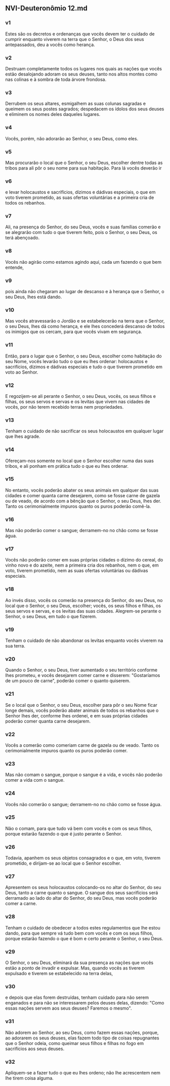 ## NVI-Deuteronômio 12.md
### v1
 Estes são os decretos e ordenanças que vocês devem ter o cuidado de cumprir enquanto viverem na terra que o Senhor, o Deus dos seus antepassados, deu a vocês como herança.
### v2
 Destruam completamente todos os lugares nos quais as nações que vocês estão desalojando adoram os seus deuses, tanto nos altos montes como nas colinas e à sombra de toda árvore frondosa.
### v3
 Derrubem os seus altares, esmigalhem as suas colunas sagradas e queimem os seus postes sagrados; despedacem os ídolos dos seus deuses e eliminem os nomes deles daqueles lugares.
### v4
 Vocês, porém, não adorarão ao Senhor, o seu Deus, como eles.
### v5
 Mas procurarão o local que o Senhor, o seu Deus, escolher dentre todas as tribos para ali pôr o seu nome para sua habitação. Para lá vocês deverão ir
### v6
 e levar holocaustos e sacrifícios, dízimos e dádivas especiais, o que em voto tiverem prometido, as suas ofertas voluntárias e a primeira cria de todos os rebanhos.
### v7
 Ali, na presença do Senhor, do seu Deus, vocês e suas famílias comerão e se alegrarão com tudo o que tiverem feito, pois o Senhor, o seu Deus, os terá abençoado.
### v8
 Vocês não agirão como estamos agindo aqui, cada um fazendo o que bem entende,
### v9
 pois ainda não chegaram ao lugar de descanso e à herança que o Senhor, o seu Deus, lhes está dando.
### v10
 Mas vocês atravessarão o Jordão e se estabelecerão na terra que o Senhor, o seu Deus, lhes dá como herança, e ele lhes concederá descanso de todos os inimigos que os cercam, para que vocês vivam em segurança.
### v11
 Então, para o lugar que o Senhor, o seu Deus, escolher como habitação do seu Nome, vocês levarão tudo o que eu lhes ordenar: holocaustos e sacrifícios, dízimos e dádivas especiais e tudo o que tiverem prometido em voto ao Senhor.
### v12
 E regozijem-se ali perante o Senhor, o seu Deus, vocês, os seus filhos e filhas, os seus servos e servas e os levitas que vivem nas cidades de vocês, por não terem recebido terras nem propriedades.
### v13
 Tenham o cuidado de não sacrificar os seus holocaustos em qualquer lugar que lhes agrade.
### v14
 Ofereçam-nos somente no local que o Senhor escolher numa das suas tribos, e ali ponham em prática tudo o que eu lhes ordenar.
### v15
 No entanto, vocês poderão abater os seus animais em qualquer das suas cidades e comer quanta carne desejarem, como se fosse carne de gazela ou de veado, de acordo com a bênção que o Senhor, o seu Deus, lhes der. Tanto os cerimonialmente impuros quanto os puros poderão comê-la.
### v16
 Mas não poderão comer o sangue; derramem-no no chão como se fosse água.
### v17
 Vocês não poderão comer em suas próprias cidades o dízimo do cereal, do vinho novo e do azeite, nem a primeira cria dos rebanhos, nem o que, em voto, tiverem prometido, nem as suas ofertas voluntárias ou dádivas especiais.
### v18
 Ao invés disso, vocês os comerão na presença do Senhor, do seu Deus, no local que o Senhor, o seu Deus, escolher; vocês, os seus filhos e filhas, os seus servos e servas, e os levitas das suas cidades. Alegrem-se perante o Senhor, o seu Deus, em tudo o que fizerem.
### v19
 Tenham o cuidado de não abandonar os levitas enquanto vocês viverem na sua terra.
### v20
 Quando o Senhor, o seu Deus, tiver aumentado o seu território conforme lhes prometeu, e vocês desejarem comer carne e disserem: "Gostaríamos de um pouco de carne", poderão comer o quanto quiserem.
### v21
 Se o local que o Senhor, o seu Deus, escolher para pôr o seu Nome ficar longe demais, vocês poderão abater animais de todos os rebanhos que o Senhor lhes der, conforme lhes ordenei, e em suas próprias cidades poderão comer quanta carne desejarem.
### v22
 Vocês a comerão como comeriam carne de gazela ou de veado. Tanto os cerimonialmente impuros quanto os puros poderão comer.
### v23
 Mas não comam o sangue, porque o sangue é a vida, e vocês não poderão comer a vida com o sangue.
### v24
 Vocês não comerão o sangue; derramem-no no chão como se fosse água.
### v25
 Não o comam, para que tudo vá bem com vocês e com os seus filhos, porque estarão fazendo o que é justo perante o Senhor.
### v26
 Todavia, apanhem os seus objetos consagrados e o que, em voto, tiverem prometido, e dirijam-se ao local que o Senhor escolher.
### v27
 Apresentem os seus holocaustos colocando-os no altar do Senhor, do seu Deus, tanto a carne quanto o sangue. O sangue dos seus sacrifícios será derramado ao lado do altar do Senhor, do seu Deus, mas vocês poderão comer a carne.
### v28
 Tenham o cuidado de obedecer a todos estes regulamentos que lhe estou dando, para que sempre vá tudo bem com vocês e com os seus filhos, porque estarão fazendo o que é bom e certo perante o Senhor, o seu Deus.
### v29
 O Senhor, o seu Deus, eliminará da sua presença as nações que vocês estão a ponto de invadir e expulsar. Mas, quando vocês as tiverem expulsado e tiverem se estabelecido na terra delas,
### v30
 e depois que elas forem destruídas, tenham cuidado para não serem enganados e para não se interessarem pelos deuses delas, dizendo: "Como essas nações servem aos seus deuses? Faremos o mesmo".
### v31
 Não adorem ao Senhor, ao seu Deus, como fazem essas nações, porque, ao adorarem os seus deuses, elas fazem todo tipo de coisas repugnantes que o Senhor odeia, como queimar seus filhos e filhas no fogo em sacrifícios aos seus deuses.
### v32
 Apliquem-se a fazer tudo o que eu lhes ordeno; não lhe acrescentem nem lhe tirem coisa alguma.
